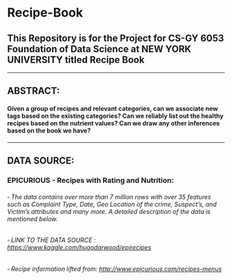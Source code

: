 # Recipe-Book
## This Repository is for the Project for CS-GY 6053 Foundation of Data Science at NEW YORK UNIVERSITY titled Recipe Book

***
## ABSTRACT:
#### Given a group of recipes and relevant categories, can we associate new tags based on the existing categories? Can we reliably list out the healthy recipes based on the nutrient values? Can we draw any other inferences based on the book we have?

***
## DATA SOURCE:
### EPICURIOUS - Recipes with Rating and Nutrition:

######  ▫️ The data contains over more than 7 million rows with over 35 features such as Complaint Type, Date, Geo Location of the crime, Suspect’s, and Victim’s attributes and many more. A detailed description of the data is mentioned below.

###### ▫️ LINK TO THE DATA SOURCE : https://www.kaggle.com/hugodarwood/epirecipes
###### ▫️ Recipe information lifted from: http://www.epicurious.com/recipes-menus
